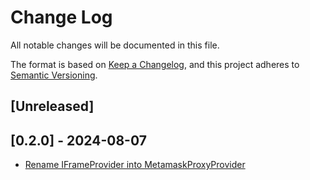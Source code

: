 # Change Log

All notable changes will be documented in this file.

The format is based on [Keep a Changelog](https://keepachangelog.com/en/1.0.0/),
and this project adheres to [Semantic Versioning](https://semver.org/spec/v2.0.0.html).

## [Unreleased]

## [0.2.0] - 2024-08-07
- [Rename IFrameProvider into MetamaskProxyProvider](https://github.com/multiversx/mx-sdk-js-metamask-proxy-provider/pull/1)

